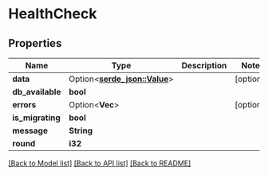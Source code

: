# HealthCheck

## Properties

Name | Type | Description | Notes
------------ | ------------- | ------------- | -------------
**data** | Option<[**serde_json::Value**](.md)> |  | [optional]
**db_available** | **bool** |  | 
**errors** | Option<**Vec<String>**> |  | [optional]
**is_migrating** | **bool** |  | 
**message** | **String** |  | 
**round** | **i32** |  | 

[[Back to Model list]](../README.md#documentation-for-models) [[Back to API list]](../README.md#documentation-for-api-endpoints) [[Back to README]](../README.md)


